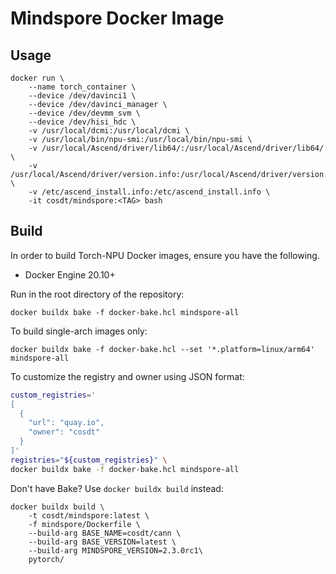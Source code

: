 # Mindspore Docker Image

## Usage

```docker
docker run \
    --name torch_container \
    --device /dev/davinci1 \
    --device /dev/davinci_manager \
    --device /dev/devmm_svm \
    --device /dev/hisi_hdc \
    -v /usr/local/dcmi:/usr/local/dcmi \
    -v /usr/local/bin/npu-smi:/usr/local/bin/npu-smi \
    -v /usr/local/Ascend/driver/lib64/:/usr/local/Ascend/driver/lib64/ \
    -v /usr/local/Ascend/driver/version.info:/usr/local/Ascend/driver/version.info \
    -v /etc/ascend_install.info:/etc/ascend_install.info \
    -it cosdt/mindspore:<TAG> bash
```

## Build

In order to build Torch-NPU Docker images, ensure you have the following.

- Docker Engine 20.10+

Run in the root directory of the repository:

```docker
docker buildx bake -f docker-bake.hcl mindspore-all
```

To build single-arch images only:

```docker
docker buildx bake -f docker-bake.hcl --set '*.platform=linux/arm64' mindspore-all
```

To customize the registry and owner using JSON format:

```bash
custom_registries='
[
  {
    "url": "quay.io",
    "owner": "cosdt"
  }
]'
registries="${custom_registries}" \
docker buildx bake -f docker-bake.hcl mindspore-all
```

Don't have Bake? Use `docker buildx build` instead:

```docker
docker buildx build \
    -t cosdt/mindspore:latest \
    -f mindspore/Dockerfile \
    --build-arg BASE_NAME=cosdt/cann \
    --build-arg BASE_VERSION=latest \
    --build-arg MINDSPORE_VERSION=2.3.0rc1\
    pytorch/
```
